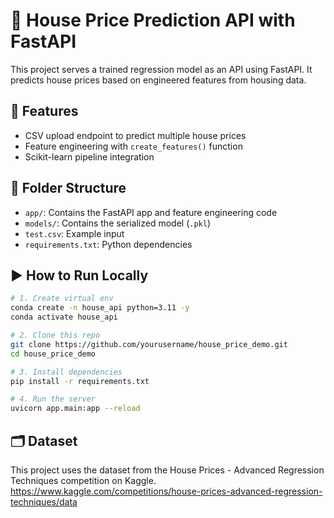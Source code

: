 # 🏡 House Price Prediction API with FastAPI

This project serves a trained regression model as an API using FastAPI. It predicts house prices based on engineered features from housing data.

## 🚀 Features

- CSV upload endpoint to predict multiple house prices
- Feature engineering with `create_features()` function
- Scikit-learn pipeline integration

## 📁 Folder Structure

- `app/`: Contains the FastAPI app and feature engineering code
- `models/`: Contains the serialized model (`.pkl`)
- `test.csv`: Example input
- `requirements.txt`: Python dependencies

## ▶️ How to Run Locally

```bash
# 1. Create virtual env
conda create -n house_api python=3.11 -y
conda activate house_api

# 2. Clone this repo
git clone https://github.com/yourusername/house_price_demo.git
cd house_price_demo

# 3. Install dependencies
pip install -r requirements.txt

# 4. Run the server
uvicorn app.main:app --reload

```
## 🗂️ Dataset
This project uses the dataset from the House Prices - Advanced Regression Techniques competition on Kaggle.
https://www.kaggle.com/competitions/house-prices-advanced-regression-techniques/data
